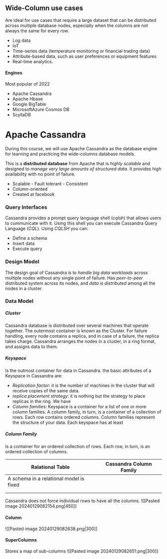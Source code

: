## Wide-Column use cases
Are ideal for use cases that require a large dataset that can be distributed across multiple database nodes, especially when the columns are not always the same for every row.
- Log data
- IoT
- Time-series data (temperature monitoring or financial trading data)
- Attribute-based data, such as user preferences or equipment features
- Real-time analytics.

#### Engines
Most popular of 2022
- Apache Cassandra
- Apache Hbase
- Google BigTable
- MicrosoftAzure Cosmos DB
- ScyllaDB

# Apache Cassandra
During this course, we will use Apache Cassandra as the database engine for learning and practicing the wide-columns database models.

This is a **distributed database** from Apache that is *highly scalable* and designed to *manage very large amounts of structured data*. It provides high availability with no point of failure.
- Scalable - Fault tolerant - Consistent
- Column-oriented
- Created at facebook

### Query Interfaces
Cassandra provides a prompt query language shell (*cqlsh*) that allows users to cummunicate with it. Using this shell you can execute Cassandra Query Language (*CQL*).
Using *CQLSH* you can:
- Define a schema
- Insert data
- Execute query
### Design Model
The design goal of Cassandra is to *handle big data workloads* across multiple nodes without any single point of failure. Has *peer-to-peer* distributed system across its nodes, and *data is distributed* among all the nodes in a cluster.
### Data Model
##### Cluster
Cassandra database is distributed over several machines that operate together. The outermost container is known as the Cluster. For failure handling, every node contains a replica, and in case of a failure, the replica takes charge. Cassandra arranges the nodes in a cluster, in a ring format, and assigns data to them.
##### Keyspace
Is the outmost container for data in Cassandra. the basic attributes of a Keyspace in Cassandra are:
- *Replication factor*: it is the number of machines in the cluster that will receive copies of the same data.
- *replica placement strategy*: it is nothing but the strategy to place replicas in the ring. We have
- *Column families*: Keyspace is a container for a list of one or more column families. A column family, in turn, is a container of a collection of rows. Each row contains ordered columns. Column families represent the structure of your data. Each keyspace has at least
##### Column Family
Is a container for an ordered collection of rows. Each row, in turn, is an ordered collection of columns.

| Ralational Table | Cassandra Column Family |
| ---- | ---- |
| A schema in a relational model is fixed |  |
|  |  |
|  |  |
Cassandra does not force individual rows to have all the columns.
![[Pasted image 20240129082154.png|450]]

#### Column
![[Pasted image 20240129082638.png|300]]
#### SuperColumns
Stores a map of sub-columns
![[Pasted image 20240129082651.png|300]]

